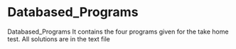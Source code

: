 # Databased_Programs
Databased_Programs
It contains the four programs given for the take home test. All solutions are in the text file
